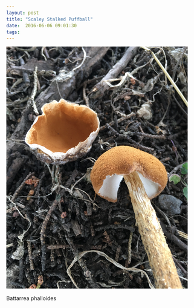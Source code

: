 ```yaml
---
layout: post
title: "Scaley Stalked Puffball"
date:  2016-06-06 09:01:30
tags: 
---
```


![Scaley Stalked Puffball](/images/scaley-stalked-puffball.png)

Battarrea phalloides

<!--more-->

